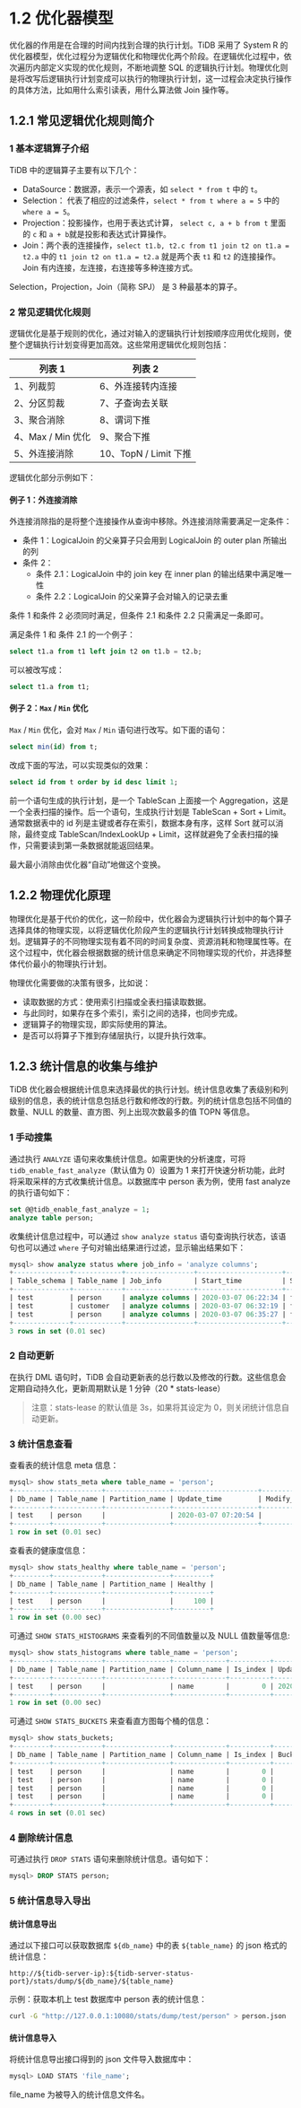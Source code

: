 # 1.2 优化器模型

优化器的作用是在合理的时间内找到合理的执行计划。TiDB 采用了 System R 的优化器模型，优化过程分为逻辑优化和物理优化两个阶段。在逻辑优化过程中，依次遍历内部定义实现的优化规则，不断地调整 SQL 的逻辑执行计划。物理优化则是将改写后逻辑执行计划变成可以执行的物理执行计划，这一过程会决定执行操作的具体方法，比如用什么索引读表，用什么算法做 Join 操作等。

## 1.2.1 常见逻辑优化规则简介

### 1 基本逻辑算子介绍

TiDB 中的逻辑算子主要有以下几个：

* DataSource：数据源，表示一个源表，如 `select * from t` 中的 `t`。
* Selection： 代表了相应的过滤条件，`select * from t where a = 5` 中的 `where a = 5`。
* Projection：投影操作，也用于表达式计算， `select c, a + b from t` 里面的 `c` 和 `a + b`就是投影和表达式计算操作。
* Join：两个表的连接操作，`select t1.b, t2.c from t1 join t2 on t1.a = t2.a` 中的 `t1 join t2 on t1.a = t2.a` 就是两个表 `t1` 和 `t2` 的连接操作。Join 有内连接，左连接，右连接等多种连接方式。

Selection，Projection，Join（简称 SPJ） 是 3 种最基本的算子。

### 2 常见逻辑优化规则

逻辑优化是基于规则的优化，通过对输入的逻辑执行计划按顺序应用优化规则，使整个逻辑执行计划变得更加高效。这些常用逻辑优化规则包括：

| 列表 1            | 列表 2                |
| ----------------- | --------------------- |
| 1、列裁剪         | 6、外连接转内连接     |
| 2、分区剪裁       | 7、子查询去关联       |
| 3、聚合消除       | 8、谓词下推           |
| 4、Max / Min 优化 | 9、聚合下推           |
| 5、外连接消除     | 10、TopN / Limit 下推 |

逻辑优化部分示例如下：

#### 例子 1：外连接消除

外连接消除指的是将整个连接操作从查询中移除。外连接消除需要满足一定条件：

* 条件 1：LogicalJoin 的父亲算子只会用到 LogicalJoin 的 outer plan 所输出的列
* 条件 2：
  * 条件 2.1：LogicalJoin 中的 join key 在 inner plan 的输出结果中满足唯一性
  * 条件 2.2：LogicalJoin 的父亲算子会对输入的记录去重

条件 1 和条件 2 必须同时满足，但条件 2.1 和条件 2.2 只需满足一条即可。

满足条件 1 和 条件 2.1 的一个例子：

```sql
select t1.a from t1 left join t2 on t1.b = t2.b;
```

可以被改写成：

```sql
select t1.a from t1;
```

#### 例子 2：`Max` / `Min` 优化

`Max` / `Min` 优化，会对 `Max` / `Min` 语句进行改写。如下面的语句：

```sql
select min(id) from t;
```

改成下面的写法，可以实现类似的效果：

```sql
select id from t order by id desc limit 1;
```

前一个语句生成的执行计划，是一个 TableScan 上面接一个 Aggregation，这是一个全表扫描的操作。后一个语句，生成执行计划是 TableScan + Sort + Limit。通常数据表中的 id 列是主键或者存在索引，数据本身有序，这样 Sort 就可以消除，最终变成 TableScan/IndexLookUp + Limit，这样就避免了全表扫描的操作，只需要读到第一条数据就能返回结果。

最大最小消除由优化器“自动”地做这个变换。

## 1.2.2 物理优化原理

物理优化是基于代价的优化，这一阶段中，优化器会为逻辑执行计划中的每个算子选择具体的物理实现，以将逻辑优化阶段产生的逻辑执行计划转换成物理执行计划。逻辑算子的不同物理实现有着不同的时间复杂度、资源消耗和物理属性等。在这个过程中，优化器会根据数据的统计信息来确定不同物理实现的代价，并选择整体代价最小的物理执行计划。

物理优化需要做的决策有很多，比如说：

* 读取数据的方式：使用索引扫描或全表扫描读取数据。
* 与此同时，如果存在多个索引，索引之间的选择，也同步完成。
* 逻辑算子的物理实现，即实际使用的算法。
* 是否可以将算子下推到存储层执行，以提升执行效率。

## 1.2.3 统计信息的收集与维护

TiDB 优化器会根据统计信息来选择最优的执行计划。统计信息收集了表级别和列级别的信息，表的统计信息包括总行数和修改的行数。列的统计信息包括不同值的数量、NULL 的数量、直方图、列上出现次数最多的值 TOPN 等信息。

### 1 手动搜集

通过执行 `ANALYZE` 语句来收集统计信息。如需更快的分析速度，可将 `tidb_enable_fast_analyze`（默认值为 0）设置为 1 来打开快速分析功能，此时将采取采样的方式收集统计信息。以数据库中 person 表为例，使用 fast analyze 的执行语句如下：

```sql
set @@tidb_enable_fast_analyze = 1;
analyze table person;
```

收集统计信息过程中，可以通过 `show analyze status` 语句查询执行状态，该语句也可以通过 `where` 子句对输出结果进行过滤，显示输出结果如下：

```sql
mysql> show analyze status where job_info = 'analyze columns';
+--------------+------------+-----------------+---------------------+----------+
| Table_schema | Table_name | Job_info        | Start_time          | State    |
+--------------+------------+-----------------+---------------------+----------+
| test         | person     | analyze columns | 2020-03-07 06:22:34 | finished |
| test         | customer   | analyze columns | 2020-03-07 06:32:19 | finished |
| test         | person     | analyze columns | 2020-03-07 06:35:27 | finished |
+--------------+------------+-----------------+---------------------+----------+
3 rows in set (0.01 sec)
```

### 2 自动更新

在执行 DML 语句时，TiDB 会自动更新表的总行数以及修改的行数。这些信息会定期自动持久化，更新周期默认是 1 分钟（20 \* stats-lease）

> 注意：stats-lease 的默认值是 3s，如果将其设定为 0，则关闭统计信息自动更新。

### 3 统计信息查看

查看表的统计信息 meta 信息：

```sql
mysql> show stats_meta where table_name = 'person';
+---------+------------+----------------+---------------------+--------------+-----------+
| Db_name | Table_name | Partition_name | Update_time         | Modify_count | Row_count |
+---------+------------+----------------+---------------------+--------------+-----------+
| test    | person     |                | 2020-03-07 07:20:54 |            0 |         4 |
+---------+------------+----------------+---------------------+--------------+-----------+
1 row in set (0.01 sec)
```

查看表的健康度信息：

```sql
mysql> show stats_healthy where table_name = 'person';
+---------+------------+----------------+---------+
| Db_name | Table_name | Partition_name | Healthy |
+---------+------------+----------------+---------+
| test    | person     |                |     100 |
+---------+------------+----------------+---------+
1 row in set (0.00 sec)
```

可通过 `SHOW STATS_HISTOGRAMS` 来查看列的不同值数量以及 NULL 值数量等信息:

```sql
mysql> show stats_histograms where table_name = 'person';
+---------+------------+----------------+-------------+----------+---------------------+----------------+------------+--------------+-------------+
| Db_name | Table_name | Partition_name | Column_name | Is_index | Update_time         | Distinct_count | Null_count | Avg_col_size | Correlation |
+---------+------------+----------------+-------------+----------+---------------------+----------------+------------+--------------+-------------+
| test    | person     |                | name        |        0 | 2020-03-07 07:20:54 |              4 |          0 |         6.25 |        -0.2 |
+---------+------------+----------------+-------------+----------+---------------------+----------------+------------+--------------+-------------+
1 row in set (0.00 sec)
```

可通过 `SHOW STATS_BUCKETS` 来查看直方图每个桶的信息：

```sql
mysql> show stats_buckets;
+---------+------------+----------------+-------------+----------+-----------+-------+---------+-------------+-------------+
| Db_name | Table_name | Partition_name | Column_name | Is_index | Bucket_id | Count | Repeats | Lower_Bound | Upper_Bound |
+---------+------------+----------------+-------------+----------+-----------+-------+---------+-------------+-------------+
| test    | person     |                | name        |        0 |         0 |     1 |       1 | jack        | jack        |
| test    | person     |                | name        |        0 |         1 |     2 |       1 | peter       | peter       |
| test    | person     |                | name        |        0 |         2 |     3 |       1 | smith       | smith       |
| test    | person     |                | name        |        0 |         3 |     4 |       1 | tom         | tom         |
+---------+------------+----------------+-------------+----------+-----------+-------+---------+-------------+-------------+
4 rows in set (0.01 sec)
```

### 4 删除统计信息

可通过执行 `DROP STATS` 语句来删除统计信息。语句如下：

```sql
mysql> DROP STATS person;
```

### 5 统计信息导入导出

#### 统计信息导出

通过以下接口可以获取数据库 `${db_name}` 中的表 `${table_name}` 的 json 格式的统计信息：

```
http://${tidb-server-ip}:${tidb-server-status-port}/stats/dump/${db_name}/${table_name}
```

示例：获取本机上 test 数据库中 person 表的统计信息：

```sh
curl -G "http://127.0.0.1:10080/stats/dump/test/person" > person.json
```

#### 统计信息导入

将统计信息导出接口得到的 json 文件导入数据库中：

```sql
mysql> LOAD STATS 'file_name';
```

file_name 为被导入的统计信息文件名。
